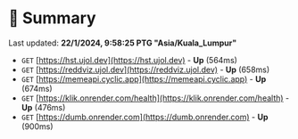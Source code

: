 # 📖 Summary
Last updated: **22/1/2024, 9:58:25 PTG "Asia/Kuala_Lumpur"**

- `GET` [https://hst.ujol.dev](https://hst.ujol.dev) - **Up** (564ms)
- `GET` [https://reddviz.ujol.dev](https://reddviz.ujol.dev) - **Up** (658ms)
- `GET` [https://memeapi.cyclic.app](https://memeapi.cyclic.app) - **Up** (674ms)
- `GET` [https://klik.onrender.com/health](https://klik.onrender.com/health) - **Up** (476ms)
- `GET` [https://dumb.onrender.com](https://dumb.onrender.com) - **Up** (900ms)

